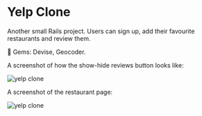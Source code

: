 Yelp Clone
=================

Another small Rails project. Users can sign up, add their favourite restaurants and review them. 

:small_red_triangle_down: Gems: Devise, Geocoder. 

A screenshot of how the show-hide reviews button looks like:

![yelp clone](https://raw2.github.com/Ericat/yelp-clone/master/app/assets/images/show-hide-reviews.png "yelp clone")

A screenshot of the restaurant page: 

![yelp clone](https://raw2.github.com/Ericat/yelp-clone/master/app/assets/images/necco-reviews.png "yelp clone")

